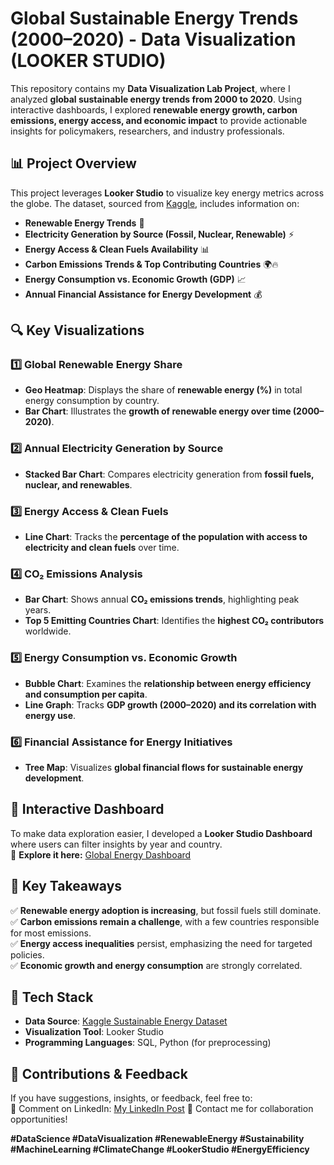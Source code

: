 # Global Sustainable Energy Trends (2000–2020) - Data Visualization  (LOOKER STUDIO)

This repository contains my **Data Visualization Lab Project**, where I analyzed **global sustainable energy trends from 2000 to 2020**. Using interactive dashboards, I explored **renewable energy growth, carbon emissions, energy access, and economic impact** to provide actionable insights for policymakers, researchers, and industry professionals.  

## 📊 Project Overview  

This project leverages **Looker Studio** to visualize key energy metrics across the globe. The dataset, sourced from [Kaggle](https://www.kaggle.com/datasets/anshtanwar/global-data-on-sustainable-energy), includes information on:  
- **Renewable Energy Trends** 🌱  
- **Electricity Generation by Source (Fossil, Nuclear, Renewable)** ⚡  
- **Energy Access & Clean Fuels Availability** 📊  
- **Carbon Emissions Trends & Top Contributing Countries** 🌍🔥  
- **Energy Consumption vs. Economic Growth (GDP)** 📈  
- **Annual Financial Assistance for Energy Development** 💰  

## 🔍 Key Visualizations  

### 1️⃣ Global Renewable Energy Share  
- **Geo Heatmap**: Displays the share of **renewable energy (%)** in total energy consumption by country.  
- **Bar Chart**: Illustrates the **growth of renewable energy over time (2000–2020)**.  

### 2️⃣ Annual Electricity Generation by Source  
- **Stacked Bar Chart**: Compares electricity generation from **fossil fuels, nuclear, and renewables**.  

### 3️⃣ Energy Access & Clean Fuels  
- **Line Chart**: Tracks the **percentage of the population with access to electricity and clean fuels** over time.  

### 4️⃣ CO₂ Emissions Analysis  
- **Bar Chart**: Shows annual **CO₂ emissions trends**, highlighting peak years.  
- **Top 5 Emitting Countries Chart**: Identifies the **highest CO₂ contributors** worldwide.  

### 5️⃣ Energy Consumption vs. Economic Growth  
- **Bubble Chart**: Examines the **relationship between energy efficiency and consumption per capita**.  
- **Line Graph**: Tracks **GDP growth (2000–2020) and its correlation with energy use**.  

### 6️⃣ Financial Assistance for Energy Initiatives  
- **Tree Map**: Visualizes **global financial flows for sustainable energy development**.  

## 🚀 Interactive Dashboard  

To make data exploration easier, I developed a **Looker Studio Dashboard** where users can filter insights by year and country.  
🔗 **Explore it here:** [Global Energy Dashboard](https://lookerstudio.google.com/s/mdSpfLUyEdE)  

## 📌 Key Takeaways  

✅ **Renewable energy adoption is increasing**, but fossil fuels still dominate.  
✅ **Carbon emissions remain a challenge**, with a few countries responsible for most emissions.  
✅ **Energy access inequalities** persist, emphasizing the need for targeted policies.  
✅ **Economic growth and energy consumption** are strongly correlated.  

## 🔧 Tech Stack  

- **Data Source**: [Kaggle Sustainable Energy Dataset](https://www.kaggle.com/datasets/anshtanwar/global-data-on-sustainable-energy)  
- **Visualization Tool**: Looker Studio  
- **Programming Languages**: SQL, Python (for preprocessing)  

## 📢 Contributions & Feedback  

If you have suggestions, insights, or feedback, feel free to:  
💬 Comment on LinkedIn: [My LinkedIn Post](https://www.linkedin.com/in/rahemeen-khan-94841a111/) 
📧 Contact me for collaboration opportunities!  

**#DataScience #DataVisualization #RenewableEnergy #Sustainability #MachineLearning #ClimateChange #LookerStudio #EnergyEfficiency**  
